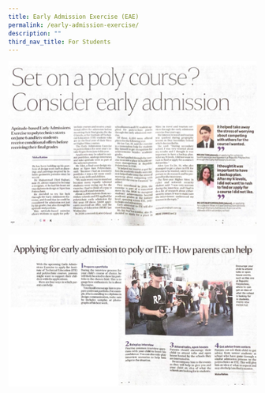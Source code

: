 ```yaml
---
title: Early Admission Exercise (EAE)
permalink: /early-admission-exercise/
description: ""
third_nav_title: For Students
---
```

![“Set on a poly course? Consider early admission” – The Straits Times, 9th May 2022](/images/EAE1.jpeg)

![“Set on a poly course? Consider early admission” – The Straits Times, 9th May 2022](/images/EAE2-1350x826.jpeg)
